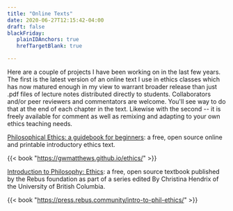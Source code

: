 ```yaml
---
title: "Online Texts"
date: 2020-06-27T12:15:42-04:00
draft: false
blackFriday:
   plainIDAnchors: true
   hrefTargetBlank: true

---
```


Here are a couple of projects I have been working on in the last few years. <!--more--> The first is the latest version of an online text I use in ethics classes which has now matured enough in my view to warrant broader release than just .pdf files of lecture notes distributed directly to students. Collaborators and/or peer reviewers and commentators are welcome. You'll see way to do that at the end of each chapter in the text. Likewise with the second -- it is freely available for comment as well as remixing and adapting to your own ethics teaching needs.

[Philosophical Ethics: a guidebook for beginners](https://gwmatthews.github.io/ethics/): a free, open source online and printable introductory ethics text.

{{< book "https://gwmatthews.github.io/ethics/" >}}

[Introduction to Philosophy: Ethics](https://press.rebus.community/intro-to-phil-ethics/): a free, open source textbook published by the Rebus foundation as part of a series edited By Christina Hendrix of the University of British Columbia.

{{< book "https://press.rebus.community/intro-to-phil-ethics/" >}}